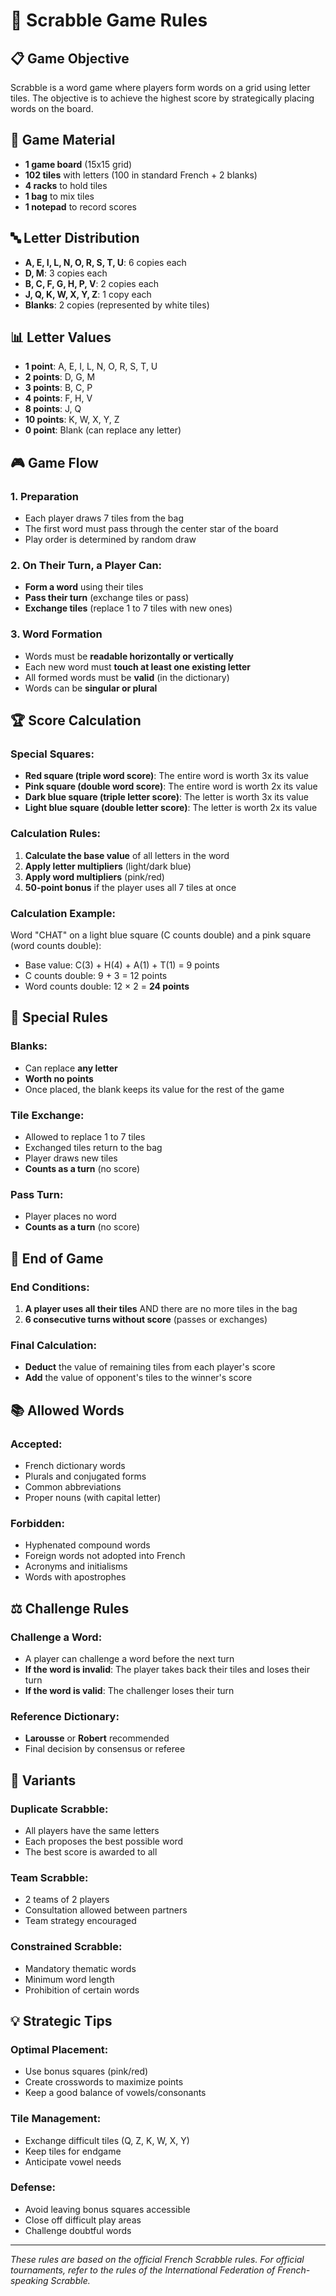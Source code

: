 # 🎯 Scrabble Game Rules

## 📋 Game Objective
Scrabble is a word game where players form words on a grid using letter tiles. The objective is to achieve the highest score by strategically placing words on the board.

## 🎲 Game Material
- **1 game board** (15x15 grid)
- **102 tiles** with letters (100 in standard French + 2 blanks)
- **4 racks** to hold tiles
- **1 bag** to mix tiles
- **1 notepad** to record scores

## 🔤 Letter Distribution
- **A, E, I, L, N, O, R, S, T, U**: 6 copies each
- **D, M**: 3 copies each
- **B, C, F, G, H, P, V**: 2 copies each
- **J, Q, K, W, X, Y, Z**: 1 copy each
- **Blanks**: 2 copies (represented by white tiles)

## 📊 Letter Values
- **1 point**: A, E, I, L, N, O, R, S, T, U
- **2 points**: D, G, M
- **3 points**: B, C, P
- **4 points**: F, H, V
- **8 points**: J, Q
- **10 points**: K, W, X, Y, Z
- **0 point**: Blank (can replace any letter)

## 🎮 Game Flow

### 1. **Preparation**
- Each player draws 7 tiles from the bag
- The first word must pass through the center star of the board
- Play order is determined by random draw

### 2. **On Their Turn, a Player Can:**
- **Form a word** using their tiles
- **Pass their turn** (exchange tiles or pass)
- **Exchange tiles** (replace 1 to 7 tiles with new ones)

### 3. **Word Formation**
- Words must be **readable horizontally or vertically**
- Each new word must **touch at least one existing letter**
- All formed words must be **valid** (in the dictionary)
- Words can be **singular or plural**

## 🏆 Score Calculation

### **Special Squares:**
- **Red square (triple word score)**: The entire word is worth 3x its value
- **Pink square (double word score)**: The entire word is worth 2x its value
- **Dark blue square (triple letter score)**: The letter is worth 3x its value
- **Light blue square (double letter score)**: The letter is worth 2x its value

### **Calculation Rules:**
1. **Calculate the base value** of all letters in the word
2. **Apply letter multipliers** (light/dark blue)
3. **Apply word multipliers** (pink/red)
4. **50-point bonus** if the player uses all 7 tiles at once

### **Calculation Example:**
Word "CHAT" on a light blue square (C counts double) and a pink square (word counts double):
- Base value: C(3) + H(4) + A(1) + T(1) = 9 points
- C counts double: 9 + 3 = 12 points
- Word counts double: 12 × 2 = **24 points**

## 🎯 Special Rules

### **Blanks:**
- Can replace **any letter**
- **Worth no points**
- Once placed, the blank keeps its value for the rest of the game

### **Tile Exchange:**
- Allowed to replace 1 to 7 tiles
- Exchanged tiles return to the bag
- Player draws new tiles
- **Counts as a turn** (no score)

### **Pass Turn:**
- Player places no word
- **Counts as a turn** (no score)

## 🏁 End of Game

### **End Conditions:**
1. **A player uses all their tiles** AND there are no more tiles in the bag
2. **6 consecutive turns without score** (passes or exchanges)

### **Final Calculation:**
- **Deduct** the value of remaining tiles from each player's score
- **Add** the value of opponent's tiles to the winner's score

## 📚 Allowed Words

### **Accepted:**
- French dictionary words
- Plurals and conjugated forms
- Common abbreviations
- Proper nouns (with capital letter)

### **Forbidden:**
- Hyphenated compound words
- Foreign words not adopted into French
- Acronyms and initialisms
- Words with apostrophes

## ⚖️ Challenge Rules

### **Challenge a Word:**
- A player can challenge a word before the next turn
- **If the word is invalid**: The player takes back their tiles and loses their turn
- **If the word is valid**: The challenger loses their turn

### **Reference Dictionary:**
- **Larousse** or **Robert** recommended
- Final decision by consensus or referee

## 🎲 Variants

### **Duplicate Scrabble:**
- All players have the same letters
- Each proposes the best possible word
- The best score is awarded to all

### **Team Scrabble:**
- 2 teams of 2 players
- Consultation allowed between partners
- Team strategy encouraged

### **Constrained Scrabble:**
- Mandatory thematic words
- Minimum word length
- Prohibition of certain words

## 💡 Strategic Tips

### **Optimal Placement:**
- Use bonus squares (pink/red)
- Create crosswords to maximize points
- Keep a good balance of vowels/consonants

### **Tile Management:**
- Exchange difficult tiles (Q, Z, K, W, X, Y)
- Keep tiles for endgame
- Anticipate vowel needs

### **Defense:**
- Avoid leaving bonus squares accessible
- Close off difficult play areas
- Challenge doubtful words

---

*These rules are based on the official French Scrabble rules. For official tournaments, refer to the rules of the International Federation of French-speaking Scrabble.*
